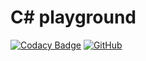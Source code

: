 # C# playground

[![Codacy Badge](https://api.codacy.com/project/badge/Grade/5f77e520c9a2482c838316c26f24a352)](https://app.codacy.com/gh/BurhanH/c-sharp-playground?utm_source=github.com&utm_medium=referral&utm_content=BurhanH/c-sharp-playground&utm_campaign=Badge_Grade_Settings)
[![GitHub](https://img.shields.io/github/license/mashape/apistatus.svg)](https://github.com/BurhanH/c-sharp-playground/blob/master/LICENSE)

